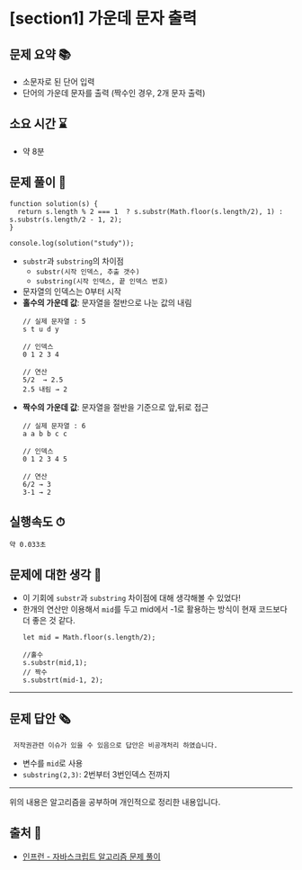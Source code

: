# [section1] 가운데 문자 출력
## 문제 요약 📚
- 소문자로 된 단어 입력
- 단어의 가운데 문자를 출력 (짝수인 경우, 2개 문자 출력)

## 소요 시간 ⌛️
- 약 8분

## 문제 풀이 📝
```
function solution(s) {
  return s.length % 2 === 1  ? s.substr(Math.floor(s.length/2), 1) : s.substr(s.length/2 - 1, 2);
}

console.log(solution("study"));
```
- `substr`과 `substring`의 차이점
  - `substr(시작 인덱스, 추출 갯수)`
  - `substring(시작 인덱스, 끝 인덱스 번호)`
- 문자열의 인덱스는 0부터 시작
- **홀수의 가운데 값**: 문자열을 절반으로 나눈 값의 내림
  ```
  // 실제 문자열 : 5
  s t u d y

  // 인덱스
  0 1 2 3 4

  // 연산
  5/2  → 2.5
  2.5 내림 → 2
  ```
- **짝수의 가운데 값**: 문자열을 절반을 기준으로 앞,뒤로 접근
  ```
  // 실제 문자열 : 6
  a a b b c c

  // 인덱스
  0 1 2 3 4 5

  // 연산
  6/2 → 3
  3-1 → 2
  ```

## 실행속도 ⏱
```
약 0.033초
```
## 문제에 대한 생각 🧐
- 이 기회에 `substr`과 `substring` 차이점에 대해 생각해볼 수 있었다!
- 한개의 연산만 이용해서 `mid`를 두고 mid에서 -1로 활용하는 방식이 현재 코드보다 더 좋은 것 같다.
  ```
  let mid = Math.floor(s.length/2);

  //홀수
  s.substr(mid,1);
  // 짝수
  s.substrt(mid-1, 2);
  ```

- - -
## 문제 답안 🗞
```
 저작권관련 이슈가 있을 수 있음으로 답안은 비공개처리 하였습니다.
```
- 변수를 `mid`로 사용
- `substring(2,3)`: 2번부터 3번인덱스 전까지

- - -
위의 내용은 알고리즘을 공부하며 개인적으로 정리한 내용입니다.
## 출처 📝
- [인프런 - 자바스크립트 알고리즘 문제 풀이](https://www.inflearn.com/course/%EC%9E%90%EB%B0%94%EC%8A%A4%ED%81%AC%EB%A6%BD%ED%8A%B8-%EC%95%8C%EA%B3%A0%EB%A6%AC%EC%A6%98-%EB%AC%B8%EC%A0%9C%ED%92%80%EC%9D%B4/dashboard)